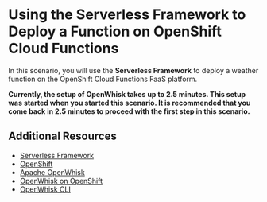 # Using the Serverless Framework to Deploy a Function on OpenShift Cloud Functions

In this scenario, you will use the **Serverless Framework** to deploy a weather function on the OpenShift Cloud
Functions FaaS platform.

**Currently, the setup of OpenWhisk takes up to 2.5 minutes.  This setup was started when you started this scenario.
It is recommended that you come back in 2.5 minutes to proceed with the first step in this scenario.**

## Additional Resources

* [Serverless Framework](https://serverless.com/)
* [OpenShift](https://www.openshift.com/)
* [Apache OpenWhisk](https://openwhisk.apache.org/)
* [OpenWhisk on OpenShift](https://github.com/projectodd/openwhisk-openshift)
* [OpenWhisk CLI](https://github.com/apache/incubator-openwhisk-cli)
